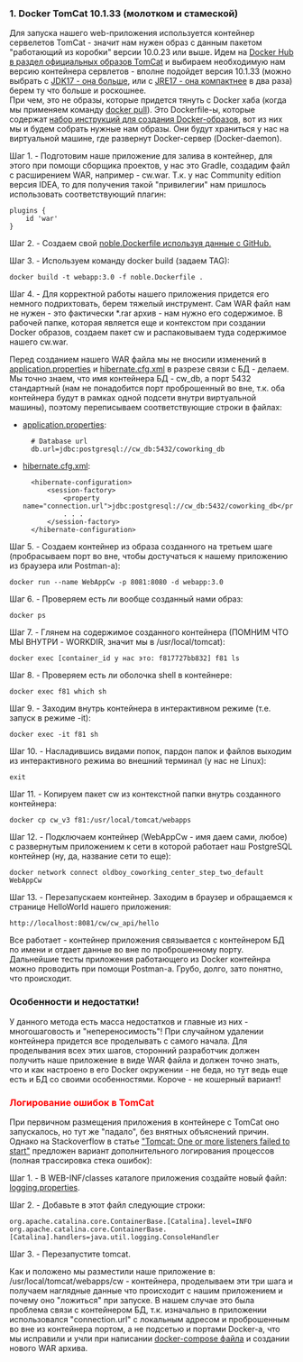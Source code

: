 ### 1. Docker TomCat 10.1.33 (молотком и стамеской)

Для запуска нашего web-приложения используется контейнер сервелетов TomCat - значит нам нужен образ с данным пакетом
"работающий из коробки" версии 10.0.23 или выше. Идем на [Docker Hub в раздел официальных образов TomCat](https://hub.docker.com/_/tomcat) и выбираем
необходимую нам версию контейнера сервлетов - вполне подойдет версия 10.1.33 (можно выбрать с [JDK17 - она больше](https://github.com/docker-library/tomcat/blob/master/10.1/jdk17/temurin-noble/Dockerfile), или с
[JRE17 - она компактнее](https://github.com/docker-library/tomcat/blob/master/10.1/jre17/temurin-noble/Dockerfile) в два раза) берем ту что больше и роскошнее.  
При чем, это не образы, которые придется тянуть с Docker хаба (когда мы применяем команду [docker pull](https://docs.docker.com/reference/cli/docker/image/pull/)). Это Dockerfile-ы,
которые содержат [набор инструкций для создания Docker-образов](https://docs.docker.com/reference/dockerfile/), вот из них мы и будем собрать нужные нам образы.
Они будут храниться у нас на виртуальной машине, где развернут Docker-сервер (Docker-daemon).

Шаг 1. - Подготовим наше приложение для залива в контейнер, для этого при помощи сборщика проектов, у нас это Gradle,
создадим файл с расширением WAR, например - cw.war. Т.к. у нас Community edition версия IDEA, то для получения такой
"привилегии" нам пришлось использовать соответствующий плагин:

    plugins {
        id 'war'
    }

Шаг 2. - Создаем свой [noble.Dockerfile используя данные с GitHub.](https://github.com/docker-library/tomcat/blob/master/10.1/jdk17/temurin-noble/Dockerfile)

Шаг 3. - Используем команду docker build (задаем TAG):

    docker build -t webapp:3.0 -f noble.Dockerfile .

Шаг 4. - Для корректной работы нашего приложения придется его немного подрихтовать, берем тяжелый инструмент. Сам WAR файл
нам не нужен - это фактически *.rar архив - нам нужно его содержимое. В рабочей папке, которая является еще и контекстом при
создании Docker образов, создаем пакет cw и распаковываем туда содержимое нашего cw.war.

Перед созданием нашего WAR файла мы не вносили изменений в [application.properties](https://github.com/JcoderPaul/Evolution_app_development/blob/master/StepThree/src/main/resources/application.properties) и [hibernate.cfg.xml](https://github.com/JcoderPaul/Evolution_app_development/blob/master/StepThree/src/main/resources/hibernate.cfg.xml) в разрезе связи с БД - делаем.
Мы точно знаем, что имя контейнера БД - cw_db, а порт 5432 стандартный (нам не понадобится порт проброшенный во вне, т.к. оба
контейнера будут в рамках одной подсети внутри виртуальной машины), поэтому переписываем соответствующие строки в файлах:
- [application.properties](https://github.com/JcoderPaul/Evolution_app_development/blob/master/StepThree/docker-practice/project-files-changes/application.properties):

        # Database url
        db.url=jdbc:postgresql://cw_db:5432/coworking_db

- [hibernate.cfg.xml](https://github.com/JcoderPaul/Evolution_app_development/blob/master/StepThree/docker-practice/project-files-changes/HibernateUtil.java):

        <hibernate-configuration>
            <session-factory>
                <property name="connection.url">jdbc:postgresql://cw_db:5432/coworking_db</property>
                . . .
            </session-factory>
        </hibernate-configuration>

Шаг 5. - Создаем контейнер из образа созданного на третьем шаге (пробрасываем порт во вне, чтобы достучаться к нашему
приложению из браузера или Postman-a):

    docker run --name WebAppCw -p 8081:8080 -d webapp:3.0

Шаг 6. - Проверяем есть ли вообще созданный нами образ:

    docker ps

Шаг 7. - Глянем на содержимое созданного контейнера (ПОМНИМ ЧТО МЫ ВНУТРИ - WORKDIR, значит мы в /usr/local/tomcat):

    docker exec [container_id у нас это: f817727bb832] f81 ls

Шаг 8. - Проверяем есть ли оболочка shell в контейнере:

    docker exec f81 which sh

Шаг 9. - Заходим внутрь контейнера в интерактивном режиме (т.е. запуск в режиме -it):

    docker exec -it f81 sh

Шаг 10. - Насладившись видами попок, пардон папок и файлов выходим из интерактивного режима во внешний терминал (у нас не Linux):

    exit

Шаг 11. - Копируем пакет cw из контекстной папки внутрь созданного контейнера:

    docker cp cw_v3 f81:/usr/local/tomcat/webapps

Шаг 12. - Подключаем контейнер (WebAppCw - имя даем сами, любое) с развернутым приложением к сети в которой работает наш
PostgreSQL контейнер (ну, да, название сети то еще):

    docker network connect oldboy_coworking_center_step_two_default WebAppCw

Шаг 13. - Перезапускаем контейнер. Заходим в браузер и обращаемся к странице HelloWorld нашего приложения:

    http://localhost:8081/cw/cw_api/hello

Все работает - контейнер приложения связывается с контейнером БД по имени и отдает данные во вне по проброшенному порту.
Дальнейшие тесты приложения работающего из Docker контейнра можно проводить при помощи Postman-a. Грубо, долго, зато понятно,
что происходит.

### Особенности и недостатки!

У данного метода есть масса недостатков и главные из них - многошаговость и "непереносимость"! При случайном удалении
контейнера придется все проделывать с самого начала. Для проделывания всех этих шагов, сторонний разработчик должен
получить наше приложение в виде WAR файла и должен точно знать, что и как настроено в его Docker окружении - не беда,
но тут ведь еще есть и БД со своими особенностями. Короче - не кошерный вариант!

### <span style="color: red"> Логирование ошибок в TomCat </span>

При первичном размещения приложения в контейнере с TomCat оно запускалось, но тут же "падало", без внятных объяснений причин.
Однако на Stackoverflow в статье ["Tomcat: One or more listeners failed to start"](https://stackoverflow.com/questions/48639816/tomcat-one-or-more-listeners-failed-to-start) предложен вариант дополнительного логирования процессов (полная трассировка стека ошибок):

Шаг 1. - В WEB-INF/classes каталоге приложения создайте новый файл: [logging.properties](https://github.com/JcoderPaul/Evolution_app_development/blob/master/StepThree/docker-practice/logging.properties).

Шаг 2. - Добавьте в этот файл следующие строки:

    org.apache.catalina.core.ContainerBase.[Catalina].level=INFO
    org.apache.catalina.core.ContainerBase.[Catalina].handlers=java.util.logging.ConsoleHandler

Шаг 3. - Перезапустите tomcat.

Как и положено мы разместили наше приложение в: /usr/local/tomcat/webapps/cw - контейнера, проделываем эти три шага и получаем
наглядные данные что происходит с нашим приложением и почему оно "ложиться" при запуске. В нашем случае это была проблема связи
с контейнером БД, т.к. изначально в приложении использовался "connection.url" с локальным адресом и проброшенным во вне из
контейнера портом, а не подсетью и портами Docker-a, что мы исправили и учли при написании [docker-compose файла](https://github.com/JcoderPaul/Evolution_app_development/blob/master/StepThree/docker-practice/docker-compose-file/docker-compose.yaml) и создании нового
WAR архива.